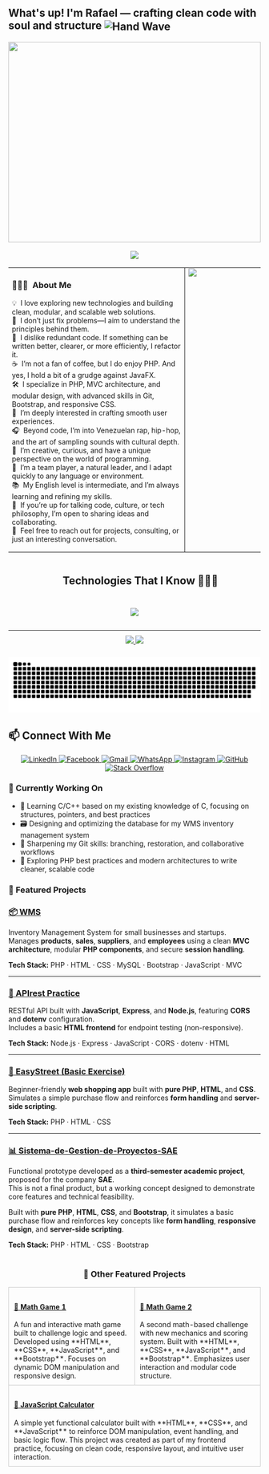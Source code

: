 <!-- Saludo con GIF -->
<h2>
  What's up! I'm Rafael — crafting clean code with soul and structure
  <img alt="Hand Wave" src="https://media.giphy.com/media/hvRJCLFzcasrR4ia7z/giphy.gif" width="25px" style="vertical-align: middle; margin-right: 8px;" />
</h2>

<!-- Simulated background using Night Coding GIF -->
<p align="center">
  <img src="https://64.media.tumblr.com/61d4fea89f86eb4cb5a7e616d9cd4832/tumblr_owi25v6uAo1r4gsiio1_1280.gif" width="100%" height="400px" />
</p>

<p align="center">
  <a href="https://github.com/DenverCoder1/readme-typing-svg">
    <img src="https://readme-typing-svg.herokuapp.com?lines=Full+Stack+Web+Developer;University+Student+%26+Lifelong+Learner;Passionate+about+Clean+Code+%26+Best+Practices;Modular+Design+%26+MVC+Architecture+Advocate;Frontend+Optimizer+%26+UX+Enthusiast;Git+Master+%26+Team+Player;Hip-Hop+%26+Sampling+Lover;Always+Exploring+New+Technologies&center=true&width=650&height=45">
  </a>
</p>

<table style="border-collapse: collapse; border: none;">
  <tr>
    <td style="width:70%; vertical-align:top; border: none;">
      <h3>👨🏻‍💻 &nbsp;About Me</h3>
      <p>
        💡 &nbsp;I love exploring new technologies and building clean, modular, and scalable web solutions.<br>
        🧠 &nbsp;I don’t just fix problems—I aim to understand the principles behind them.<br>
        🚫 &nbsp;I dislike redundant code. If something can be written better, clearer, or more efficiently, I refactor it.<br>
        ☕ &nbsp;I’m not a fan of coffee, but I do enjoy PHP. And yes, I hold a bit of a grudge against JavaFX.<br>
        🛠️ &nbsp;I specialize in PHP, MVC architecture, and modular design, with advanced skills in Git, Bootstrap, and responsive CSS.<br>
        🔐 &nbsp;I’m deeply interested in crafting smooth user experiences.<br>
        🎧 &nbsp;Beyond code, I’m into Venezuelan rap, hip-hop, and the art of sampling sounds with cultural depth.<br>
        🧠 &nbsp;I’m creative, curious, and have a unique perspective on the world of programming.<br>
        🤝 &nbsp;I’m a team player, a natural leader, and I adapt quickly to any language or environment.<br>
        📚 &nbsp;My English level is intermediate, and I’m always learning and refining my skills.<br>
        💬 &nbsp;If you’re up for talking code, culture, or tech philosophy, I’m open to sharing ideas and collaborating.<br>
        📩 &nbsp;Feel free to reach out for projects, consulting, or just an interesting conversation.
      </p>
    </td>
    <td style="width:30%; vertical-align:top; border-left: 1px solid;">
      <img src="https://media1.giphy.com/media/v1.Y2lkPTc5MGI3NjExNDdvcHB0M2x0NzdvbjVoZmtvNmY1NDZncmtnbTQ5ZmQxbzljM2hyYyZlcD12MV9pbnRlcm5hbF9naWZfYnlfaWQmY3Q9Zw/78XCFBGOlS6keY1Bil/giphy.gif" width="100%" />
    </td>
  </tr>
</table>


<div id="user-content-toc">
  <ul align="center">
    <summary><h2 style="display: inline-block">Technologies That I Know 👨🏻‍💻</h2></summary>
  </ul>
</div>

<!-- Tech stack icons in a single row -->
<div align="center" style="padding: 10px; margin-bottom:15px; margin-top:15px">
  <a href="https://skillicons.dev">
    <img src="https://skillicons.dev/icons?i=php,laravel,bootstrap,html,css,c,cpp,java,mysql,nodejs,javascript,linux,vscode,netbeans&perline=15" />
  </a>
</div>

<!-- GitHub stats side by side with border top only -->
<div align="center" style="padding: 10px; border-top: 1px solid;">
  <a href="https://github.com/Rafa-x64">
    <img height="180em" src="https://github-readme-stats-eight-theta.vercel.app/api?username=Rafael-Alvarez-Tech&show_icons=true&theme=dark&include_all_commits=true&count_private=true"/>
    <img height="180em" src="https://github-readme-stats-eight-theta.vercel.app/api/top-langs/?username=Rafael-Alvarez-Tech&layout=compact&langs_count=8&theme=dark"/>
  </a>
</div>

<!-- GitHub contribution snake -->
<p align="center">
  <img src="https://raw.githubusercontent.com/Elanza-48/Elanza-48/main/resources/img/github-contribution-grid-snake.svg" alt="GitHub Snake Animation" />
</p>


## 📫 Connect With Me

<p align="center">
  <a href="https://www.linkedin.com/in/rafael-alvarez-dev" target="_blank">
    <img src="https://img.shields.io/badge/-LinkedIn-0077B5?style=for-the-badge&logo=linkedin&logoColor=white" alt="LinkedIn"/>
  </a>
  <a href="https://www.facebook.com/rafael.alvarez.dev" target="_blank">
    <img src="https://img.shields.io/badge/-Facebook-1877F2?style=for-the-badge&logo=facebook&logoColor=white" alt="Facebook"/>
  </a>
  <a href="mailto:rafael.dev@example.com" target="_blank">
    <img src="https://img.shields.io/badge/-Gmail-D14836?style=for-the-badge&logo=gmail&logoColor=white" alt="Gmail"/>
  </a>
  <a href="https://wa.me/584241234567" target="_blank">
    <img src="https://img.shields.io/badge/-WhatsApp-25D366?style=for-the-badge&logo=whatsapp&logoColor=white" alt="WhatsApp"/>
  </a>
  <a href="https://www.instagram.com/rafael.alvarez.dev" target="_blank">
    <img src="https://img.shields.io/badge/-Instagram-E4405F?style=for-the-badge&logo=instagram&logoColor=white" alt="Instagram"/>
  </a>
  <a href="https://github.com/Rafael-Alvarez-Tech" target="_blank">
    <img src="https://img.shields.io/badge/-GitHub-181717?style=for-the-badge&logo=github&logoColor=white" alt="GitHub"/>
  </a>
  <a href="https://stackoverflow.com/users/12345678/rafael-alvarez" target="_blank">
    <img src="https://img.shields.io/badge/-Stack%20Overflow-FE7A16?style=for-the-badge&logo=stackoverflow&logoColor=white" alt="Stack Overflow"/>
  </a>
</p>

### 🚧 Currently Working On
- 🧠 Learning C/C++ based on my existing knowledge of C, focusing on structures, pointers, and best practices  
- 🗃️ Designing and optimizing the database for my WMS inventory management system  
- 🔄 Sharpening my Git skills: branching, restoration, and collaborative workflows  
- 🧱 Exploring PHP best practices and modern architectures to write cleaner, scalable code

### 🌟 Featured Projects

### [📦 WMS](https://github.com/Rafa-x64/Gestion_inventario_practica)  
Inventory Management System for small businesses and startups.  
Manages **products**, **sales**, **suppliers**, and **employees** using a clean **MVC architecture**, modular **PHP components**, and secure **session handling**.

**Tech Stack:** PHP · HTML · CSS · MySQL · Bootstrap · JavaScript · MVC

---

### [🔌 APIrest Practice](https://github.com/Rafa-x64/APIrest-con-js)  
RESTful API built with **JavaScript**, **Express**, and **Node.js**, featuring **CORS** and **dotenv** configuration.  
Includes a basic **HTML frontend** for endpoint testing (non-responsive).



**Tech Stack:** Node.js · Express · JavaScript · CORS · dotenv · HTML

---

### [🛒 EasyStreet (Basic Exercise)](https://github.com/Rafa-x64/EasyStreet)  
Beginner-friendly **web shopping app** built with **pure PHP**, **HTML**, and **CSS**.  
Simulates a simple purchase flow and reinforces **form handling** and **server-side scripting**.

**Tech Stack:** PHP · HTML · CSS

---

### [📊 Sistema-de-Gestion-de-Proyectos-SAE](https://github.com/Rafa-x64/Sistema-de-Gestion-de-Proyectos-SAE)  
Functional prototype developed as a **third-semester academic project**, proposed for the company **SAE**.  
This is not a final product, but a working concept designed to demonstrate core features and technical feasibility.

Built with **pure PHP**, **HTML**, **CSS**, and **Bootstrap**, it simulates a basic purchase flow and reinforces key concepts like **form handling**, **responsive design**, and **server-side scripting**.

**Tech Stack:** PHP · HTML · CSS · Bootstrap

<div align="center" style="margin-top: 40px;">

### 🌟 Other Featured Projects

<div align="center">

<table>
  <tr>
    <td width="45%" style="border: 1px solid #ccc; padding: 10px; border-radius: 8px;">
      <h4><a href="https://github.com/Rafa-x64/Juego-Calculo">🧠 Math Game 1</a></h4>
      A fun and interactive math game built to challenge logic and speed.  
      Developed using **HTML**, **CSS**, **JavaScript**, and **Bootstrap**.  
      Focuses on dynamic DOM manipulation and responsive design.
    </td>
    <td width="45%" style="border: 1px solid #ccc; padding: 10px; border-radius: 8px;">
      <h4><a href="https://github.com/Rafa-x64/Juego-Calculo-2">🧮 Math Game 2</a></h4>
      A second math-based challenge with new mechanics and scoring system.  
      Built with **HTML**, **CSS**, **JavaScript**, and **Bootstrap**.  
      Emphasizes user interaction and modular code structure.
    </td>
  </tr>
  <tr>
    <td colspan="2" style="border: 1px solid #ccc; padding: 10px; border-radius: 8px; margin-top: 20px;">
      <h4><a href="https://github.com/Rafa-x64/Javascript-Calculadora">🧮 JavaScript Calculator</a></h4>
      A simple yet functional calculator built with **HTML**, **CSS**, and **JavaScript** to reinforce DOM manipulation, event handling, and basic logic flow.  
      This project was created as part of my frontend practice, focusing on clean code, responsive layout, and intuitive user interaction.
    </td>
  </tr>
</table>

</div>


</div>
